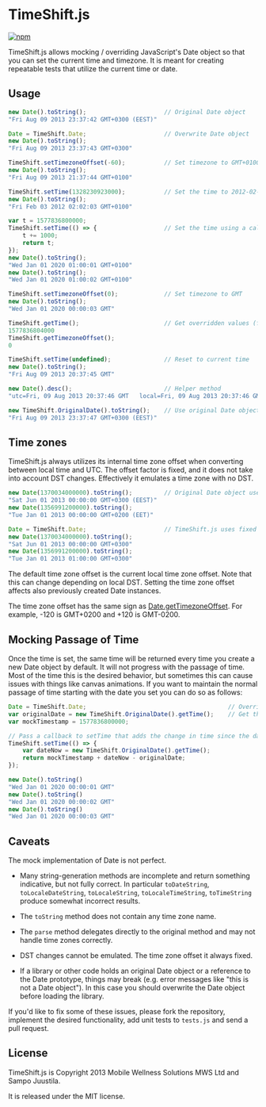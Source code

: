 TimeShift.js
============

[![npm](https://img.shields.io/npm/v/timeshift-js.svg)](https://www.npmjs.com/package/timeshift-js)

TimeShift.js allows mocking / overriding JavaScript's Date object so that you can set the current time and timezone.  It is meant for creating repeatable tests that utilize the current time or date.

Usage
-----

```javascript
new Date().toString();                      // Original Date object
"Fri Aug 09 2013 23:37:42 GMT+0300 (EEST)"

Date = TimeShift.Date;                      // Overwrite Date object
new Date().toString();
"Fri Aug 09 2013 23:37:43 GMT+0300"

TimeShift.setTimezoneOffset(-60);           // Set timezone to GMT+0100 (note the sign)
new Date().toString();
"Fri Aug 09 2013 21:37:44 GMT+0100"

TimeShift.setTime(1328230923000);           // Set the time to 2012-02-03 01:02:03 GMT
new Date().toString();
"Fri Feb 03 2012 02:02:03 GMT+0100"

var t = 1577836800000;
TimeShift.setTime(() => {                   // Set the time using a callback that's evaluated each time a new Date is created
    t += 1000;
    return t;
});
new Date().toString();
"Wed Jan 01 2020 01:00:01 GMT+0100"
new Date().toString();
"Wed Jan 01 2020 01:00:02 GMT+0100"

TimeShift.setTimezoneOffset(0);             // Set timezone to GMT
new Date().toString();
"Wed Jan 01 2020 00:00:03 GMT"

TimeShift.getTime();                        // Get overridden values (function evaluated)
1577836804000
TimeShift.getTimezoneOffset();
0

TimeShift.setTime(undefined);               // Reset to current time
new Date().toString();
"Fri Aug 09 2013 20:37:45 GMT"

new Date().desc();                          // Helper method
"utc=Fri, 09 Aug 2013 20:37:46 GMT   local=Fri, 09 Aug 2013 20:37:46 GMT   offset=0"

new TimeShift.OriginalDate().toString();    // Use original Date object
"Fri Aug 09 2013 23:37:47 GMT+0300 (EEST)"
```

Time zones
----------

TimeShift.js always utilizes its internal time zone offset when converting between local time and UTC.  The offset factor is fixed, and it does not take into account DST changes.  Effectively it emulates a time zone with no DST.

```javascript
new Date(1370034000000).toString();         // Original Date object uses variable offset
"Sat Jun 01 2013 00:00:00 GMT+0300 (EEST)"
new Date(1356991200000).toString();
"Tue Jan 01 2013 00:00:00 GMT+0200 (EET)"

Date = TimeShift.Date;                      // TimeShift.js uses fixed offset
new Date(1370034000000).toString();
"Sat Jun 01 2013 00:00:00 GMT+0300"
new Date(1356991200000).toString();
"Tue Jan 01 2013 01:00:00 GMT+0300"
```

The default time zone offset is the current local time zone offset.  Note that this can change depending on local DST.  Setting the time zone offset affects also previously created Date instances.

The time zone offset has the same sign as [Date.getTimezoneOffset](https://developer.mozilla.org/en-US/docs/Web/JavaScript/Reference/Global_Objects/Date/getTimezoneOffset).  For example, -120 is GMT+0200 and +120 is GMT-0200.

Mocking Passage of Time
-----------------------
Once the time is set, the same time will be returned every time you create a new Date object by default. It will not progress with the passage of time. Most of the time this is the desired behavior, but sometimes this can cause issues with things like canvas animations. If you want to maintain the normal passage of time starting with the date you set you can do so as follows:

```javascript
Date = TimeShift.Date;                                        // Override the Date object as usual
var originalDate = new TimeShift.OriginalDate().getTime();    // Get the actual date before setting
var mockTimestamp = 1577836800000;

// Pass a callback to setTime that adds the change in time since the date was mocked to the the mocked time.
TimeShift.setTime(() => {
    var dateNow = new TimeShift.OriginalDate().getTime();
    return mockTimestamp + dateNow - originalDate;
});

new Date().toString()
"Wed Jan 01 2020 00:00:01 GMT"
new Date().toString()
"Wed Jan 01 2020 00:00:02 GMT"
new Date().toString()
"Wed Jan 01 2020 00:00:03 GMT"
```

Caveats
-------

The mock implementation of Date is not perfect.

* Many string-generation methods are incomplete and return something indicative, but not fully correct.  In particular `toDateString`, `toLocaleDateString`, `toLocaleString`, `toLocaleTimeString`, `toTimeString` produce somewhat incorrect results.

* The `toString` method does not contain any time zone name.

* The `parse` method delegates directly to the original method and may not handle time zones correctly.

* DST changes cannot be emulated.  The time zone offset it always fixed.

* If a library or other code holds an original Date object or a reference to the Date prototype, things may break (e.g. error messages like "this is not a Date object").  In this case you should overwrite the Date object before loading the library.

If you'd like to fix some of these issues, please fork the repository, implement the desired functionality, add unit tests to `tests.js` and send a pull request.

License
-------

TimeShift.js is Copyright 2013 Mobile Wellness Solutions MWS Ltd and Sampo Juustila.

It is released under the MIT license.
